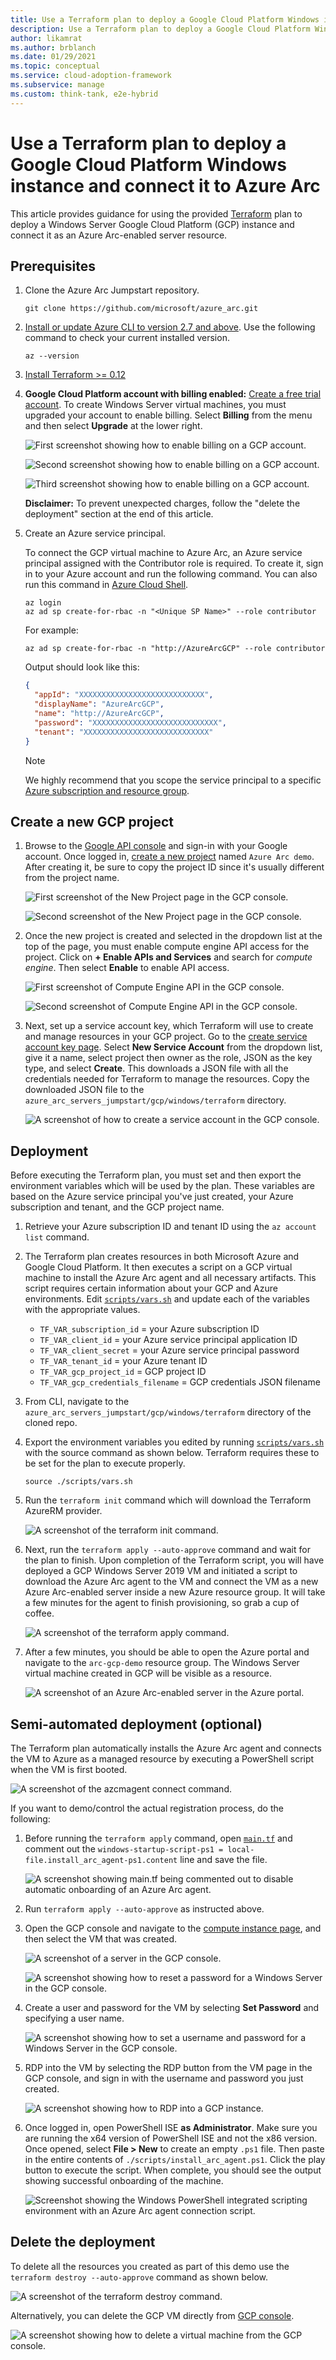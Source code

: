 ```yaml
---
title: Use a Terraform plan to deploy a Google Cloud Platform Windows instance and connect it to Azure Arc
description: Use a Terraform plan to deploy a Google Cloud Platform Windows instance and connect it to Azure Arc.
author: likamrat
ms.author: brblanch
ms.date: 01/29/2021
ms.topic: conceptual
ms.service: cloud-adoption-framework
ms.subservice: manage
ms.custom: think-tank, e2e-hybrid
---
```


# Use a Terraform plan to deploy a Google Cloud Platform Windows instance and connect it to Azure Arc

This article provides guidance for using the provided [Terraform](https://www.terraform.io/) plan to deploy a Windows Server Google Cloud Platform (GCP) instance and connect it as an Azure Arc-enabled server resource.

## Prerequisites

1. Clone the Azure Arc Jumpstart repository.

    ```console
    git clone https://github.com/microsoft/azure_arc.git
    ```

2. [Install or update Azure CLI to version 2.7 and above](/cli/azure/install-azure-cli). Use the following command to check your current installed version.

    ```console
    az --version
    ```

3. [Install Terraform >= 0.12](https://learn.hashicorp.com/tutorials/terraform/install-cli)

4. **Google Cloud Platform account with billing enabled:** [Create a free trial account](https://cloud.google.com/free). To create Windows Server virtual machines, you must upgraded your account to enable billing. Select **Billing** from the menu and then select **Upgrade** at the lower right.

    ![First screenshot showing how to enable billing on a GCP account.](./media/gcp-windows/billing-1.png)

    ![Second screenshot showing how to enable billing on a GCP account.](./media/gcp-windows/billing-2.png)

    ![Third screenshot showing how to enable billing on a GCP account.](./media/gcp-windows/billing-3.png)

    **Disclaimer:** To prevent unexpected charges, follow the "delete the deployment" section at the end of this article.

5. Create an Azure service principal.

    To connect the GCP virtual machine to Azure Arc, an Azure service principal assigned with the Contributor role is required. To create it, sign in to your Azure account and run the following command. You can also run this command in [Azure Cloud Shell](https://shell.azure.com/).

    ```console
    az login
    az ad sp create-for-rbac -n "<Unique SP Name>" --role contributor
    ```

    For example:

    ```console
    az ad sp create-for-rbac -n "http://AzureArcGCP" --role contributor
    ```

    Output should look like this:

    ```json
    {
      "appId": "XXXXXXXXXXXXXXXXXXXXXXXXXXXX",
      "displayName": "AzureArcGCP",
      "name": "http://AzureArcGCP",
      "password": "XXXXXXXXXXXXXXXXXXXXXXXXXXXX",
      "tenant": "XXXXXXXXXXXXXXXXXXXXXXXXXXXX"
    }
    ```

    > [!NOTE]
    > We highly recommend that you scope the service principal to a specific [Azure subscription and resource group](/cli/azure/ad/sp).

## Create a new GCP project

1. Browse to the [Google API console](https://console.cloud.google.com) and sign-in with your Google account. Once logged in, [create a new project](https://cloud.google.com/resource-manager/docs/creating-managing-projects) named `Azure Arc demo`. After creating it, be sure to copy the project ID since it's usually different from the project name.

    ![First screenshot of the **New Project** page in the GCP console.](./media/gcp-windows/new-project-1.png)

    ![Second screenshot of the **New Project** page in the GCP console.](./media/gcp-windows/new-project-2.png)

2. Once the new project is created and selected in the dropdown list at the top of the page, you must enable compute engine API access for the project. Click on **+ Enable APIs and Services** and search for *compute engine*. Then select **Enable** to enable API access.

    ![First screenshot of **Compute Engine API** in the GCP console.](./media/gcp-windows/comp-eng-api-1.png)

    ![Second screenshot of **Compute Engine API** in the GCP console.](./media/gcp-windows/comp-eng-api-2.png)

3. Next, set up a service account key, which Terraform will use to create and manage resources in your GCP project. Go to the [create service account key page](https://console.cloud.google.com/apis/credentials/serviceaccountkey). Select **New Service Account** from the dropdown list, give it a name, select project then owner as the role, JSON as the key type, and select **Create**. This downloads a JSON file with all the credentials needed for Terraform to manage the resources. Copy the downloaded JSON file to the `azure_arc_servers_jumpstart/gcp/windows/terraform` directory.

    ![A screenshot of how to create a service account in the GCP console.](./media/gcp-windows/svc-account.png)

## Deployment

Before executing the Terraform plan, you must set and then export the environment variables which will be used by the plan. These variables are based on the Azure service principal you've just created, your Azure subscription and tenant, and the GCP project name.

1. Retrieve your Azure subscription ID and tenant ID using the `az account list` command.

2. The Terraform plan creates resources in both Microsoft Azure and Google Cloud Platform. It then executes a script on a GCP virtual machine to install the Azure Arc agent and all necessary artifacts. This script requires certain information about your GCP and Azure environments. Edit [`scripts/vars.sh`](https://github.com/microsoft/azure_arc/blob/main/azure_arc_servers_jumpstart/gcp/windows/terraform/scripts/vars.sh) and update each of the variables with the appropriate values.

    - `TF_VAR_subscription_id` = your Azure subscription ID
    - `TF_VAR_client_id` = your Azure service principal application ID
    - `TF_VAR_client_secret` = your Azure service principal password
    - `TF_VAR_tenant_id` = your Azure tenant ID
    - `TF_VAR_gcp_project_id` = GCP project ID
    - `TF_VAR_gcp_credentials_filename` = GCP credentials JSON filename

3. From CLI, navigate to the `azure_arc_servers_jumpstart/gcp/windows/terraform` directory of the cloned repo.

4. Export the environment variables you edited by running [`scripts/vars.sh`](https://github.com/microsoft/azure_arc/blob/main/azure_arc_servers_jumpstart/gcp/windows/terraform/scripts/vars.sh) with the source command as shown below. Terraform requires these to be set for the plan to execute properly.

    ```console
    source ./scripts/vars.sh
    ```

5. Run the `terraform init` command which will download the Terraform AzureRM provider.

    ![A screenshot of the `terraform init` command.](./media/gcp-windows/terraform-init.png)

6. Next, run the `terraform apply --auto-approve` command and wait for the plan to finish. Upon completion of the Terraform script, you will have deployed a GCP Windows Server 2019 VM and initiated a script to download the Azure Arc agent to the VM and connect the VM as a new Azure Arc-enabled server inside a new Azure resource group. It will take a few minutes for the agent to finish provisioning, so grab a cup of coffee.

    ![A screenshot of the `terraform apply` command.](./media/gcp-windows/terraform-apply.png)

7. After a few minutes, you should be able to open the Azure portal and navigate to the `arc-gcp-demo` resource group. The Windows Server virtual machine created in GCP will be visible as a resource.

    ![A screenshot of an Azure Arc-enabled server in the Azure portal.](./media/gcp-windows/server.png)

## Semi-automated deployment (optional)

The Terraform plan automatically installs the Azure Arc agent and connects the VM to Azure as a managed resource by executing a PowerShell script when the VM is first booted.

![A screenshot of the `azcmagent connect` command.](./media/gcp-windows/azcmagent-connect.png)

If you want to demo/control the actual registration process, do the following:

1. Before running the `terraform apply` command, open [`main.tf`](https://github.com/microsoft/azure_arc/blob/main/azure_arc_servers_jumpstart/gcp/windows/terraform/main.tf) and comment out the `windows-startup-script-ps1 = local-file.install_arc_agent-ps1.content` line and save the file.

    ![A screenshot showing `main.tf` being commented out to disable automatic onboarding of an Azure Arc agent.](./media/gcp-windows/main-tf.png)

2. Run `terraform apply --auto-approve` as instructed above.

3. Open the GCP console and navigate to the [compute instance page](https://console.cloud.google.com/compute/instances), and then select the VM that was created.

    ![A screenshot of a server in the GCP console.](./media/gcp-windows/gcp-server.png)

    ![A screenshot showing how to reset a password for a Windows Server in the GCP console.](./media/gcp-windows/reset-password.png)

4. Create a user and password for the VM by selecting **Set Password** and specifying a user name.

    ![A screenshot showing how to set a username and password for a Windows Server in the GCP console.](./media/gcp-windows/name-password.png)

5. RDP into the VM by selecting the RDP button from the VM page in the GCP console, and sign in with the username and password you just created.

    ![A screenshot showing how to RDP into a GCP instance.](./media/gcp-windows/gcp-rdp.png)

6. Once logged in, open PowerShell ISE **as Administrator**. Make sure you are running the x64 version of PowerShell ISE and not the x86 version. Once opened, select **File > New** to create an empty `.ps1` file. Then paste in the entire contents of `./scripts/install_arc_agent.ps1`. Click the play button to execute the script. When complete, you should see the output showing successful onboarding of the machine.

    ![Screenshot showing the Windows PowerShell integrated scripting environment with an Azure Arc agent connection script.](./media/gcp-windows/ise-script.png)

## Delete the deployment

To delete all the resources you created as part of this demo use the `terraform destroy --auto-approve` command as shown below.

  ![A screenshot of the `terraform destroy` command.](./media/gcp-windows/terraform-destroy.png)

Alternatively, you can delete the GCP VM directly from [GCP console](https://console.cloud.google.com/compute/instances).

  ![A screenshot showing how to delete a virtual machine from the GCP console.](./media/gcp-windows/delete-vm.png)
